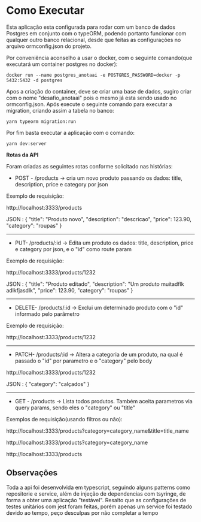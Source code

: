 <h1>Como Executar</h1>

Esta aplicação esta configurada para rodar com um banco de dados Postgres em conjunto com o typeORM, podendo portanto
funcionar com qualquer outro banco relacional, desde que feitas as configurações no arquivo ormconfig.json do projeto.

Por conveniência aconselho a usar o docker, com o seguinte comando(que executará um container postgres no docker):

`docker run --name postgres_anotaai -e POSTGRES_PASSWORD=docker -p 5432:5432 -d postgres`

Apos a criação do container, deve se criar uma base de dados, sugiro criar com o nome "desafio_anotaai" pois o mesmo já esta sendo usado no ormconfig.json. Após execute o seguinte comando para executar a migration, criando assim a tabela no banco:

`yarn typeorm migration:run`

Por fim basta executar a aplicação com o comando:

`yarn dev:server`

<strong>Rotas da API</strong>

Foram criadas as seguintes rotas conforme solicitado nas histórias:

- POST - /products -> cria um novo produto passando os dados: title, description, price e category por json

Exemplo de requisição:

http://localhost:3333/products

JSON : {
	"title": "Produto novo",
	"description": "descricao",
	"price": 123.90,
	"category": "roupas"
}

<hr/>

- PUT- /products/:id -> Edita um produto os dados: title, description, price e category por json, e o "id" como route param

Exemplo de requisição:

http://localhost:3333/products/1232

JSON : 
{
	"title": "Produto editado",
	"description": "Um produto muitadflk adlkfjasdlk",
	"price": 123.90,
	"category": "roupas"
}

<hr/>

- DELETE- /products/:id -> Exclui um determinado produto com o "id" informado pelo parâmetro

Exemplo de requisição:

http://localhost:3333/products/1232

<hr/>

- PATCH- /products/:id -> Altera a categoria de um produto, na qual é passado o "id" por parametro e o "category" pelo body

http://localhost:3333/products/1232

JSON : 
{
	"category": "calçados"
}

<hr/>

- GET - /products -> Lista todos produtos. Também aceita parametros via query params, sendo eles o "category" ou "title"

Exemplos de requisição(usando filtros ou não):

http://localhost:3333/products?category=category_name&title=title_name

http://localhost:3333/products?category=category_name

http://localhost:3333/products


<h2>Observações</h2>

Toda a api foi desenvolvida em typescript, seguindo alguns patterns como repositorie e service, além de injeção de dependencias com tsyringe, de forma a obter uma aplicação "testável". Resalto que as configurações de testes unitários com jest
foram feitas, porém apenas um service foi testado devido ao tempo, peço desculpas por não completar a tempo
